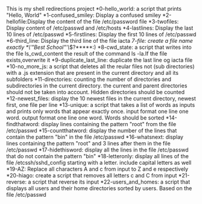 This is my shell redirections project
*0-hello_world: a script that prints "Hello, World" 
*1-confused_smiley: Display a confused smiley
*2-hellofile:Display the content of the file /etc/password file
*3-twofiles: Display content of /etc/passwd and /etc/hosts
*4-lastlines: Display the last 10 lines of /etc/passwd 
*5-firstlines: Display the first 10 lines of /etc/passwd 
*6-third_line: Display the third line of the file iacta
*7-file: create a file name exactly \*\\'"Best School"\'\\*$\?\*\*\*\*\*:)
*8-cwd_state: a script that writes into the file ls_cwd_content the result of the command ls -la.If the file exists,overwrite it
*9-duplicate_last_line: duplicate the last line og iacta file
*10-no_more_js: a script that deletes all the reular files not (sub directories) with a .js extension that are present in the current directory and all its subfolders
*11-directories: counting the number of directories and subdirectories in the current directory. the current and parent directories should not be taken into account. Hidden directories should be counted
*12-newest_files: display the 10 newest files in the current directory, newest first, one file per line
*13-unique: a script that takes a list of words as inputs and prints only words that appear exactly once. input format one line one word. output format one line one word. Words should be sorted 
*14-findthatword: display lines containing the pattern "root" from the file /etc/passwd
*15-countthatword: display the number of the lines that contain the pattern "bin" in the file /etc/passwd
*16-whatsnext: display lines containing the pattern "root" and 3 lines after them in the file /etc/passwd
*17-hidethisword: display all the lines in the file /etc/passwd that do not contain the pattern "bin" 
*18-letteronly: display all lines of the file /etcssh/sshd_config starting with a letter. include capital letters as well
*19-AZ: Replace all characters A and c from input to Z and e respectively
*20-hiago: create a script that removes all letters c and C from input
*21-reverse: a script that reverse its input 
*22-users_and_homes: a script that displays all users and their home directories sorted by users. Based on the file /etc/passwd          
